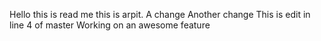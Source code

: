 Hello this is read me this is arpit.
A change
Another change
This is edit in line 4 of master
Working on an awesome feature
